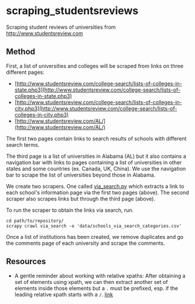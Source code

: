 # scraping_studentsreviews
Scraping student reviews of universities from http://www.studentsreview.com

## Method

First, a list of universities and colleges will be scraped from links on three different pages:
* [http://www.studentsreview.com/college-search/lists-of-colleges-in-state.php3](http://www.studentsreview.com/college-search/lists-of-colleges-in-state.php3)
* [http://www.studentsreview.com/college-search/lists-of-colleges-in-city.php3](http://www.studentsreview.com/college-search/lists-of-colleges-in-city.php3)
* [http://www.studentsreview.com/AL/](http://www.studentsreview.com/AL/)

The first two pages contain links to search results of schools with different search terms.

The third page is a list of universities in Alabama (AL) but it also contains a navigation bar with links to pages containing a list of universities in other states and some countries (ex. Canada, UK, China). We use the navigation bar to scrape the list of universities beyond those in Alabama.

We create two scrapers. One called [via_search.py](scraping_studentsreviews/spiders/via_search.py) which extracts a link to each school's information page via the first two pages (above). The second scraper also scrapes links but through the third page (above).

To run the scraper to obtain the links via search, run.
```
cd path/to/repository/
scrapy crawl via_search -o 'data/schools_via_search_categories.csv'
```


Once a list of institutions has been created, we remove duplicates and go the comments page of each university and scrape the comments.



## Resources

* A gentle reminder about working with relative xpaths: After obtaining a set of elements using xpath, we can then extract another set of elements inside those elements but a `.` must be prefixed, esp. if the leading relative xpath starts with a `/`. [link](https://doc.scrapy.org/en/latest/topics/selectors.html#working-with-relative-xpaths)
